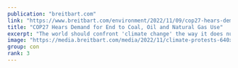 ```yaml
---
publication: "breitbart.com"
link: "https://www.breitbart.com/environment/2022/11/09/cop27-hears-demand-for-end-to-coal-oil-and-natural-gas-likened-to-nuclear-weapons/"
title: "COP27 Hears Demand for End to Coal, Oil and Natural Gas Use"
excerpt: "The world should confront 'climate change' the way it does nuclear weapons, by agreeing a non-proliferation treaty, the COP27 conference heard."
image: "https://media.breitbart.com/media/2022/11/climate-protests-640x335.jpg"
group: con
rank: 3
---
```

